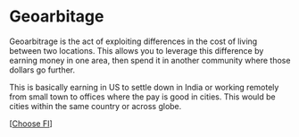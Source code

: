 # Geoarbitage

Geoarbitrage is the act of exploiting differences in the cost of living between two locations. This allows you to leverage this difference by earning money in one area, then spend it in another community where those dollars go further.

This is basically earning in US to settle down in India or working remotely from small town to offices where the pay is good in cities. This would be cities within the same country or across globe.

[[Choose FI]]

[//begin]: # "Autogenerated link references for markdown compatibility"
[Choose FI]: <../books/Choose FI.md> "Choose FI"
[//end]: # "Autogenerated link references"
